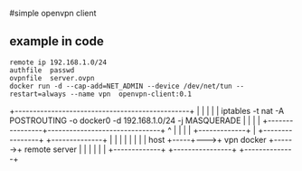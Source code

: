 #simple openvpn client

## example in code
```
remote ip 192.168.1.0/24
authfile  passwd
ovpnfile  server.ovpn
docker run -d --cap-add=NET_ADMIN --device /dev/net/tun --restart=always --name vpn  openvpn-client:0.1

```

   +------------------------------------------------+
   |                                                |
   |                                                |
   |   iptables -t nat -A POSTROUTING -o docker0 -d 192.168.1.0/24 -j MASQUERADE
   |                                                |
   |                                                |
   +----------------+-------------------------------+
                    ^
                    |
                    |
                    |
                    |
+-------------+     |    +----------------+       +--------------+
|             |     |    |                |       |              |
|   host      +-----+--->+   vpn docker   +------>+   remote server
|             |          |                |       |              |
+-------------+          +----------------+       +--------------+

